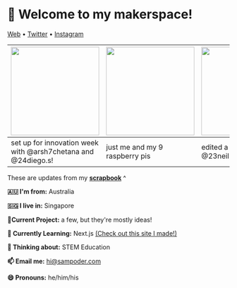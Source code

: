 <h1 align="left">👋 Welcome to my makerspace!</h3>

<p align="left">
  <a href="https://sampoder.com">Web</a> •
  <a href="https://twitter.com/sam_poder">Twitter</a> •
  <a href="https://instagram.com/sam_poder">Instagram</a>
</p>

  <!--- START_SCRAPBOOK_WIDGET --->
  | <img src ="https://dl.airtable.com/.attachments/66463f7c6f4ddba82afa680d5df4c46a/f3da0df6/img_20210218_192349.jpg" height="200px">  |  <img src ="https://dl.airtable.com/.attachments/4fd38f51edbfdd09b83f5c3aab7b6eb0/d6655a11/20210216_201442.jpg" height="200px"> | <img src ="https://dl.airtable.com/.attachments/a9cca22e5d04e1146d78584bf1e30571/b4f40e2c/untitled_project.mp4" height="200px"> |
|---|---|---|
| set up for innovation week with @arsh7chetana and @24diego.s! | just me and my 9 raspberry pis  | edited a video with @23neil.g!   |
  <!--- END_SCRAPBOOK_WIDGET --->

These are updates from my [**scrapbook**](https://scrapbook.hackclub.com/sampoder) ^
  
**🇦🇺 I'm from:** Australia

**🇸🇬 I live in:** Singapore

**🔭Current Project:** a few, but they're mostly ideas!
  
**🌱 Currently Learning:** Next.js [(Check out this site I made!)](http://summer.hackclub.com)

**🤔 Thinking about:** STEM Education

**📫 Email me:** hi@sampoder.com

**😄 Pronouns:** he/him/his
